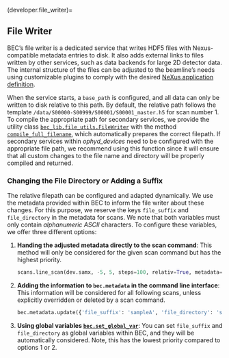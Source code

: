 (developer.file_writer)=
## File Writer
BEC’s file writer is a dedicated service that writes HDF5 files with Nexus-compatible metadata entries to disk. It also adds external links to files written by other services, such as data backends for large 2D detector data. The internal structure of the files can be adjusted to the beamline’s needs using customizable plugins to comply with the desired [NeXus application definition](https://manual.nexusformat.org/classes/applications/index.html).

When the service starts, a `base_path` is configured, and all data can only be written to disk relative to this path. By default, the relative path follows the template `/data/S00000-S00999/S00001/S00001_master.h5` for scan number 1. To compile the appropriate path for secondary services, we provide the utility class [`bec_lib.file_utils.FileWriter`](/api_reference/_autosummary/bec_lib.file_utils.FileWriter.rst#bec_lib.file_utils.FileWriter) with the method [`compile_full_filename`](/api_reference/_autosummary/bec_lib.file_utils.FileWriter.rst#bec_lib.file_utils.FileWriter.compile_full_filename), which automatically prepares the correct filepath. 
If secondary services within *ophyd_devices* need to be configured with the appropriate file path, we recommend using this function since it will ensure that all custom changes to the file name and directory will be properly compiled and returned.

### Changing the File Directory or Adding a Suffix

The relative filepath can be configured and adapted dynamically. We use the metadata provided within BEC to inform the file writer about these changes. For this purpose, we reserve the keys `file_suffix` and `file_directory` in the metadata for scans. We note that both variables must only contain *alphanumeric ASCII* characters.
To configure these variables, we offer three different options:

1. **Handing the adjusted metadata directly to the scan command**: This method will only be considered for the given scan command but has the highest priority.
    ```python
    scans.line_scan(dev.samx, -5, 5, steps=100, relativ=True, metadata={'file_suffix': 'sampleA', 'file_directory': 'study1337'})
    ```

2. **Adding the information to `bec.metadata` in the command line interface**: This information will be considered for all following scans, unless explicitly overridden or deleted by a scan command.
    ```python
    bec.metadata.update({'file_suffix': 'sampleA', 'file_directory': 'study1337'})
    ```

3. **Using global variables [`bec.set_global_var`](/api_reference/_autosummary/bec_lib.client.BECClient.rst#bec_lib.client.BECClient.set_global_var)**: You can set `file_suffix` and `file_directory` as global variables within BEC, and they will be automatically considered. Note, this has the lowest priority compared to options 1 or 2.
